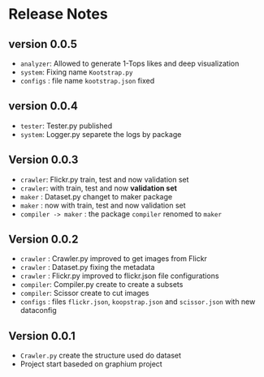 # Release Notes

## version 0.0.5

* `analyzer`: Allowed to generate 1-Tops likes and deep visualization
* `system`: Fixing name `Kootstrap.py`
* `configs` : file name `kootstrap.json` fixed

## version 0.0.4

* `tester`: Tester.py published
* `system`: Logger.py separete the logs by package

## Version 0.0.3

* `crawler`: Flickr.py train, test and now validation set
* `crawler`: with train, test and now **validation set**
* `maker`  : Dataset.py changet to maker package
* `maker`  : now with train, test and now validation set 
* `compiler -> maker` : the package `compiler` renomed to `maker`

## Version 0.0.2

* `crawler` : Crawler.py improved to get images from Flickr 
* `crawler` : Dataset.py fixing the metadata
* `crawler` : Flickr.py improved to flickr.json file configurations
* `compiler`: Compiler.py create to create a subsets
* `compiler`: Scissor create to cut images
* `configs` : files `flickr.json`, `koopstrap.json` and `scissor.json` with new dataconfig

## Version 0.0.1

* `Crawler.py` create the structure used do dataset
* Project start baseded on graphium project